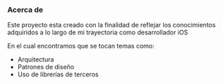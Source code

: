 ### Acerca de
Este proyecto esta creado con la finalidad de reflejar los conocimientos adquiridos a lo largo de mi trayectoria como desarrollador iOS

En el cual encontramos que se tocan temas como: 
- Arquitectura
- Patrones de diseño
- Uso de librerías de terceros
